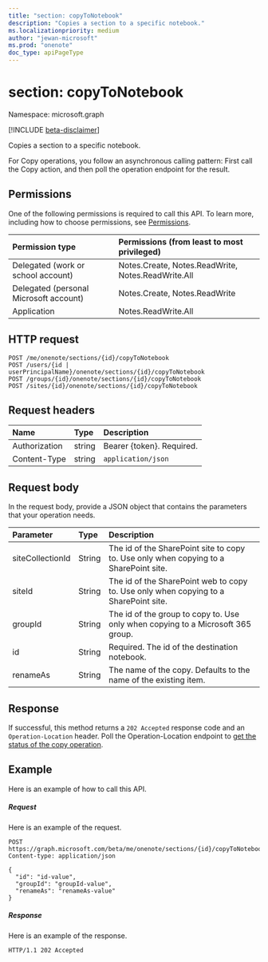 ```yaml
---
title: "section: copyToNotebook"
description: "Copies a section to a specific notebook."
ms.localizationpriority: medium
author: "jewan-microsoft"
ms.prod: "onenote"
doc_type: apiPageType
---
```


# section: copyToNotebook

Namespace: microsoft.graph

[!INCLUDE [beta-disclaimer](../../includes/beta-disclaimer.md)]

Copies a section to a specific notebook.

For Copy operations, you follow an asynchronous calling pattern:  First call the Copy action, and then poll the operation endpoint for the result.
## Permissions
One of the following permissions is required to call this API. To learn more, including how to choose permissions, see [Permissions](/graph/permissions-reference).

|Permission type      | Permissions (from least to most privileged)              |
|:--------------------|:---------------------------------------------------------|
|Delegated (work or school account) | Notes.Create, Notes.ReadWrite, Notes.ReadWrite.All    |
|Delegated (personal Microsoft account) | Notes.Create, Notes.ReadWrite    |
|Application | Notes.ReadWrite.All |

## HTTP request
<!-- { "blockType": "ignored" } -->
```http
POST /me/onenote/sections/{id}/copyToNotebook
POST /users/{id | userPrincipalName}/onenote/sections/{id}/copyToNotebook
POST /groups/{id}/onenote/sections/{id}/copyToNotebook
POST /sites/{id}/onenote/sections/{id}/copyToNotebook
```
## Request headers
| Name       | Type | Description|
|:---------------|:--------|:----------|
| Authorization  | string  | Bearer {token}. Required. |
| Content-Type | string | `application/json` |

## Request body
In the request body, provide a JSON object that contains the parameters that your operation needs.

| Parameter	   | Type	|Description|
|:---------------|:--------|:----------|
|siteCollectionId|String|The id of the SharePoint site to copy to. Use only when copying to a SharePoint site.|
|siteId|String|The id of the SharePoint web to copy to. Use only when copying to a SharePoint site.|
|groupId|String|The id of the group to copy to. Use only when copying to a Microsoft 365 group.|
|id|String|Required. The id of the destination notebook. |
|renameAs|String|The name of the copy. Defaults to the name of the existing item. |

## Response

If successful, this method returns a `202 Accepted` response code and an `Operation-Location` header. Poll the Operation-Location endpoint to [get the status of the copy operation](onenoteoperation-get.md).

## Example
Here is an example of how to call this API.
##### Request
Here is an example of the request.

<!-- {
  "blockType": "request",
  "name": "section_copytonotebook"
}-->
```http
POST https://graph.microsoft.com/beta/me/onenote/sections/{id}/copyToNotebook
Content-type: application/json

{
  "id": "id-value",
  "groupId": "groupId-value",
  "renameAs": "renameAs-value"
}
```

##### Response
Here is an example of the response.
<!-- {
  "blockType": "response"
} -->
```http
HTTP/1.1 202 Accepted
```

<!-- uuid: 8fcb5dbc-d5aa-4681-8e31-b001d5168d79
2015-10-25 14:57:30 UTC -->
<!--
{
  "type": "#page.annotation",
  "description": "section: copyToNotebook",
  "keywords": "",
  "section": "documentation",
  "tocPath": "",
  "suppressions": [
  ]
}
-->


